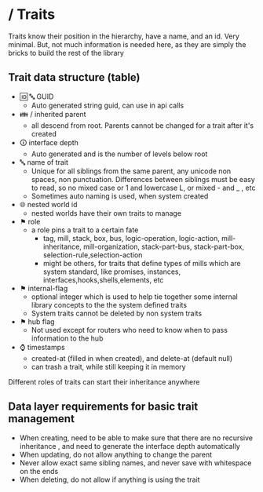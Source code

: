 #  / Traits

Traits know their position in the hierarchy, have a name, and an id. Very minimal. But, not much information is needed here, as they are simply the bricks to build the rest of the library


## Trait data structure (table)



*   🆔 🔤 GUID
    * Auto generated string guid, can use in api calls
*   👪 / inherited parent
    *  all descend from root. Parents cannot be changed for a trait after it's created
* 🛈 interface depth
    * Auto generated and is the number of levels below root
*   🔤 name of trait
    *   Unique for all siblings from the same parent, any unicode non spaces, non punctuation. Differences between siblings must be easy to read, so no mixed case or 1 and lowercase L, or mixed - and _ , etc
    *   Sometimes auto naming is used, when system created
*   🌐 nested world id
    *   nested worlds have their own traits to manage
*   ⚑ role
    *   a role pins a trait to a certain fate
        *   tag,  mill, stack, box, bus, logic-operation, logic-action, mill-inheritance, mill-organization, stack-part-bus, stack-part-box, selection-rule,selection-action
        *   might be others, for traits that define types of mills which are system standard, like promises, instances, interfaces,hooks,shells,elements, etc
*   ⚑  internal-flag
    *   optional integer which is used to help tie together some internal library concepts to the the system defined traits
    *   System traits cannot be deleted by non system traits
*   ⚑ hub flag
    *   Not used except for routers who need to know when to pass information to the hub
*   ⌚ timestamps
    *   created-at (filled in when created), and delete-at (default null)
    *   can trash a trait, while still keeping it in memory

Different roles of traits can start their inheritance anywhere


## Data layer requirements for basic trait management



*   When creating, need to be able to make sure that there are no recursive inheritance , and need to generate the interface depth automatically
*   When updating, do not allow anything to change the parent
*   Never allow exact same sibling names, and never save with whitespace on the ends
*   When deleting, do not allow if anything is using the trait